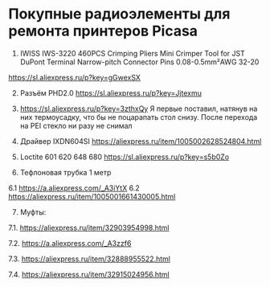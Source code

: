 # Покупные радиоэлементы для ремонта принтеров Picasa

1. IWISS IWS-3220 460PCS Crimping Pliers Mini Crimper Tool for JST DuPont Terminal Narrow-pitch Connector Pins 0.08-0.5mm²AWG 32-20

https://sl.aliexpress.ru/p?key=gGwexSX

2. Разъём PHD2.0 https://sl.aliexpress.ru/p?key=Jjtexmu

3. https://sl.aliexpress.ru/p?key=3zthxQy
Я первые поставил, натянув на них термоусадку, что бы не поцарапать стол снизу. После перехода на PEI стекло ни разу не снимал

4. Драйвер IXDN604SI https://aliexpress.ru/item/1005002628524804.html

5.  Loctite 601 620 648 680 https://sl.aliexpress.ru/p?key=s5b0Zo

6. Тефлоновая трубка 1 метр

6.1 https://a.aliexpress.com/_A3iYtX
6.2 https://aliexpress.ru/item/1005001661430005.html

7. Муфты:

7.1. https://aliexpress.ru/item/32903954998.html
 
7.2. https://a.aliexpress.com/_A3zzf6

7.3. https://aliexpress.ru/item/32888955522.html

7.4. https://aliexpress.ru/item/32915024956.html
